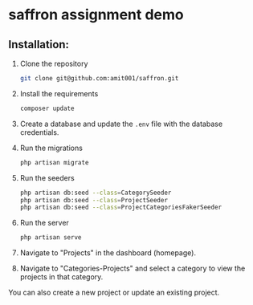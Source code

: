 # saffron assignment demo

## Installation:

1. Clone the repository

    ```bash
    git clone git@github.com:amit001/saffron.git
    ```

2. Install the requirements

    ```bash
    composer update
    ```

3. Create a database and update the `.env` file with the database credentials.

4. Run the migrations

    ```bash
    php artisan migrate
    ```

5. Run the seeders

    ```bash
    php artisan db:seed --class=CategorySeeder
    php artisan db:seed --class=ProjectSeeder
    php artisan db:seed --class=ProjectCategoriesFakerSeeder
    ```

6. Run the server

    ```bash
    php artisan serve
    ```

7. Navigate to "Projects" in the dashboard (homepage).

8. Navigate to "Categories-Projects" and select a category to view the projects in that category.

You can also create a new project or update an existing project.

